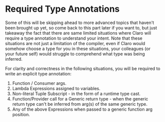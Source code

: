 # Required Type Annotations

Some of this will be skipping ahead to more advanced topics that haven't been brought up yet, so come back to this part
later if you want to, but just takeaway the fact that there are same limited situations where Claro will require a type
annotation to understand your intent. Note that these situations are not just a limitation of the compiler, even if
Claro would somehow choose a type for you in these situations, your colleagues (or your future self) would struggle to
comprehend what type was being inferred.

For clarity and correctness in the following situations, you will be required to write an explicit type annotation:

1. Function / Consumer args.
2. Lambda Expressions assigned to variables.
3. Non-literal Tuple Subscript - in the form of a runtime type cast.
4. Function/Provider call for a Generic return type - when the generic return type can't be inferred from arg(s) of the
   same generic type.
5. Any of the above Expressions when passed to a generic function arg position.
